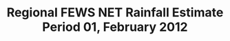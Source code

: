 ---
title: Regional FEWS NET Rainfall Estimate Period 01, February 2012
categories: 
    - data
geography: regional
partner: fews
cat: remote
year: 2012
layer: fews-net.sahel-fewsnet-rfe-period12021,devseed.sahel-africa-borders-land  
api:
embed:
source: FEWS NET  
license: Public Domain
updated: 3/28/12
description: This layer depicts the dekadal (10-day) rainfall estimate (RFE) based on RFE 2.0 algorithm and interpolation method produced by National Oceanic and Atmospheric Administration's (NOAA) Climate Prediction Center. Daily rainfall estimates are summed to produce dekadal totals. Additional information about RFE 2.0 can be found on the [African Rainfall Estimates data page](http://www.cpc.ncep.noaa.gov/products/fews/rfe.shtml). 
downloads:
    - type: geotiff
      link: data/raw_files/fewsnet-rfe-period12021.zip
---